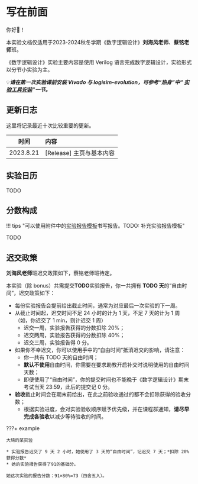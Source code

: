 # 写在前面

你好👋！

本实验文档仅适用于2023-2024秋冬学期《数字逻辑设计》**刘海风老师**、**蔡铭老师**班。

《数字逻辑设计》实验主要内容是使用 Verilog 语言完成数字逻辑设计，实验形式以分节小实验为主。


💡***请在第一次实验课前安装 Vivado 与 logisim-evolution，可参考“热身”中“ [实验工具安装](./warmup/tools_installation/)”一节。***

## 更新日志

这里将记录最近十次比较重要的更新。

| 时间 | 内容 |
| --- | :------------------------------------ |
| 2023.8.21 | [Release] 主页与基本内容 |
<!-- 格式如下： -->
<!-- 有超过十次的更新，需要将旧的更新注释，而非删除 -->
<!-- | 2023.3.5 | [Update] Lab1 ALU_operation 补充 | -->
<!-- | 2023.3.4 | [Update] Lab2 添加下板要求 | -->
<!-- | 2023.3.3 | [Release] Lab2 | -->
<!-- | 2023.3.1 | [Update] Lab0 报告要求 <br> [Release] Lab1 | -->
<!-- | 2023.2.28 | [Release] Lab0 | -->


## 实验日历

TODO

## 分数构成

!!! tips "可以使用附件中的[实验报告模板](./attachment/计组实验报告模板.zip)书写报告。TODO: 补充实验报告模板" 

TODO

## 迟交政策

**刘海风老师**班迟交政策如下，蔡铭老师班待定。

本实验（除 bonus）共需提交**TODO**实验报告，你一共拥有 **TODO 天**的“自由时间”，迟交政策如下：

* 每份实验报告会提前给出截止时间，通常为对应最后一次实验的下一周。
* 从截止时间起，迟交时间不足 24 小时的计为 1 天，不足 7 天的计为 1 周（如，你迟交了 1 min，则计迟交 1 周）
    * 迟交一周，实验报告获得的分数扣除 20%；
    * 迟交两周，实验报告获得的分数扣除 40%；
    * 迟交三周，实验报告得 0 分。
* 如果你不幸迟交，你可以使用手中的“自由时间”抵消迟交的影响，请注意：
    * 你一共有 TODO 天的自由时间；
    * **默认不使用**自由时间，你需要在要求助教开启补交时说明使用的自由时间天数；
    * 即便使用了“自由时间”，你的提交时间也不能晚于《数字逻辑设计》期末考试当天 23:59，此后的提交记 0 分。
* **验收**截止时间会在期末前给出，在此之前验收通过的都不会扣除获得的验收分数；
    * 根据实验进度，会对实验验收顺序赋予优先级，并在课程群通知，**请尽早完成各验收**以减少等待验收的时间。

???+ example

    大琦的某实验

    * 实验报告迟交了 9 天 2 小时，她使用了 3 天的“自由时间”，记迟交 7 天；*扣除 20% 获得分数*
    * 她的实验报告获得了91的基础分。

    她这次实验的报告分数：91×80%=73（四舍五入）。
